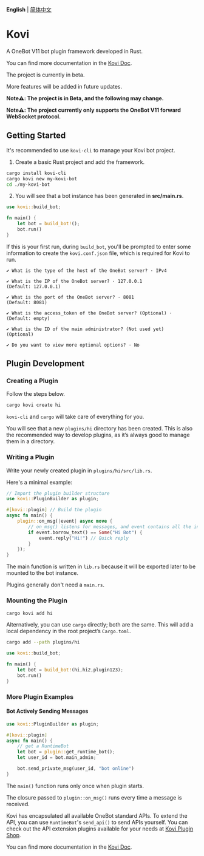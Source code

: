 **English** | [简体中文](https://threkork.github.io/kovi-doc/)

# Kovi

A OneBot V11 bot plugin framework developed in Rust.

You can find more documentation in the [Kovi Doc](https://threkork.github.io/kovi-doc/).

The project is currently in beta.

More features will be added in future updates.

**Note⚠️: The project is in Beta, and the following may change.**

**Note⚠️: The project currently only supports the OneBot V11 forward WebSocket protocol.**

## Getting Started

It's recommended to use `kovi-cli` to manage your Kovi bot project.

1. Create a basic Rust project and add the framework.

```bash
cargo install kovi-cli
cargo kovi new my-kovi-bot
cd ./my-kovi-bot
```

2. You will see that a bot instance has been generated in **src/main.rs**.

```rust
use kovi::build_bot;

fn main() {
    let bot = build_bot!();
    bot.run()
}
```

If this is your first run, during `build_bot`, you'll be prompted to enter some information to create the `kovi.conf.json` file, which is required for Kovi to run.

```
✔ What is the type of the host of the OneBot server? · IPv4

✔ What is the IP of the OneBot server? · 127.0.0.1
(Default: 127.0.0.1)

✔ What is the port of the OneBot server? · 8081
(Default: 8081)

✔ What is the access_token of the OneBot server? (Optional) ·
(Default: empty)

✔ What is the ID of the main administrator? (Not used yet)
(Optional)

✔ Do you want to view more optional options? · No
```

## Plugin Development

### Creating a Plugin

Follow the steps below.

```bash
cargo kovi create hi
```

`kovi-cli` and `cargo` will take care of everything for you.

You will see that a new `plugins/hi` directory has been created. This is also the recommended way to develop plugins, as it’s always good to manage them in a directory.

### Writing a Plugin

Write your newly created plugin in `plugins/hi/src/lib.rs`.

Here's a minimal example:

```rust
// Import the plugin builder structure
use kovi::PluginBuilder as plugin;

#[kovi::plugin] // Build the plugin
async fn main() {
    plugin::on_msg(|event| async move {
        // on_msg() listens for messages, and event contains all the information of the current message.
        if event.borrow_text() == Some("Hi Bot") {
            event.reply("Hi!") // Quick reply
        }
    });
}
```

The main function is written in `lib.rs` because it will be exported later to be mounted to the bot instance.

Plugins generally don't need a `main.rs`.

### Mounting the Plugin

```bash
cargo kovi add hi
```

Alternatively, you can use `cargo` directly; both are the same. This will add a local dependency in the root project’s `Cargo.toml`.

```bash
cargo add --path plugins/hi
```

```rust
use kovi::build_bot;

fn main() {
    let bot = build_bot!(hi,hi2,plugin123);
    bot.run()
}
```

### More Plugin Examples

#### Bot Actively Sending Messages

```rust
use kovi::PluginBuilder as plugin;

#[kovi::plugin]
async fn main() {
    // get a RuntimeBot
    let bot = plugin::get_runtime_bot();
    let user_id = bot.main_admin;

    bot.send_private_msg(user_id, "bot online")
}
```

The `main()` function runs only once when plugin starts.

The closure passed to `plugin::on_msg()` runs every time a message is received.

Kovi has encapsulated all available OneBot standard APIs. To extend the API, you can use `RuntimeBot`'s `send_api()` to send APIs yourself. You can check out the API extension plugins available for your needs at [Kovi Plugin Shop](https://threkork.github.io/kovi-doc/start/plugins).

You can find more documentation in the [Kovi Doc](https://threkork.github.io/kovi-doc/).

